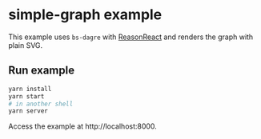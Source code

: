 # simple-graph example

This example uses `bs-dagre` with [ReasonReact](https://reasonml.github.io/reason-react/)
and renders the graph with plain SVG.

## Run example

```sh
yarn install
yarn start
# in another shell
yarn server
```

Access the example at http://localhost:8000.
